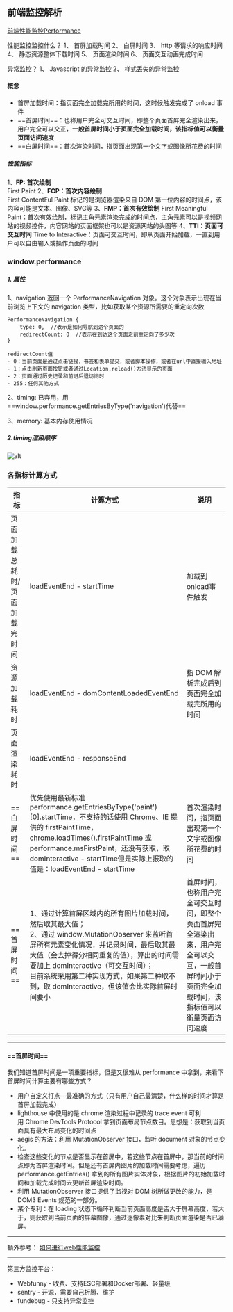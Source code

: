 ## 前端监控解析
[前端性能监控Performance](https://juejin.cn/post/7031572366341701663)

性能监控监控什么？
1、 首屏加载时间
2、 白屏时间
3、 http 等请求的响应时间
4、 静态资源整体下载时间
5、 页面渲染时间
6、 页面交互动画完成时间

异常监控？
1、 Javascript 的异常监控
2、 样式丢失的异常监控

#### 概念
- 首屏加载时间：指页面完全加载完所用的时间，这时候触发完成了 onload 事件
- ==首屏时间==：也称用户完全可交互时间，即整个页面首屏完全渲染出来，用户完全可以交互，**一般首屏时间小于页面完全加载时间，该指标值可以衡量页面访问速度** 
- ==白屏时间==：首次渲染时间，指页面出现第一个文字或图像所花费的时间

##### 性能指标
1、**FP: 首次绘制**  
 First Paint
2、**FCP：首次内容绘制**  
 First ContentFul Paint 标记的是浏览器渲染来自 DOM 第一位内容的时间点，该内容可能是文本、图像、SVG等
3、**FMP：首次有效绘制** 
First Meaningful Paint：首次有效绘制，标记主角元素渲染完成的时间点，主角元素可以是视频网站的视频控件，内容网站的页面框架也可以是资源网站的头图等
4、**TTI：页面可交互时间** 
Time to Interactive：页面可交互时间，即从页面开始加载，一直到用户可以自由输入或操作页面的时间


### window.performance
##### 1. 属性
1、navigation 返回一个 PerformanceNavigation 对象。这个对象表示出现在当前浏览上下文的 navigation 类型，比如获取某个资源所需要的重定向次数
```
PerformanceNavigation {
    type: 0,  //表示是如何导航到这个页面的
    redirectCount: 0  //表示在到达这个页面之前重定向了多少次
}

redirectCount值
- 0：当前页面是通过点击链接，书签和表单提交，或者脚本操作，或者在url中直接输入地址
- 1：点击刷新页面按钮或者通过Location.reload()方法显示的页面
- 2：页面通过历史记录和前进后退访问时
- 255：任何其他方式
```

2、timing: 已弃用，用 ==window.performance.getEntriesByType('navigation')代替==

3、memory: 基本内存使用情况

##### 2.timing渲染顺序
![alt](https://p3-juejin.byteimg.com/tos-cn-i-k3u1fbpfcp/4854a0730a814384b257926da7ed5b6b~tplv-k3u1fbpfcp-zoom-in-crop-mark:3024:0:0:0.awebp?)


### 各指标计算方式

指标 | 计算方式 | 说明
---|--- | ---
页面加载总耗时/页面加载完时间 | loadEventEnd - startTime | 加载到onload事件触发
资源加载耗时 | loadEventEnd - domContentLoadedEventEnd | 指 DOM 解析完成后到页面完全加载完所用的时间
页面渲染耗时 | loadEventEnd - responseEnd 
==白屏时间== | 优先使用最新标准 performance.getEntriesByType('paint')[0].startTime，不支持的话使用 Chrome、IE 提供的 firstPaintTime，chrome.loadTimes().firstPaintTime 或 performance.msFirstPaint，还没有获取，取 domInteractive - startTime但是实际上报取的值是：loadEventEnd - startTime | 首次渲染时间，指页面出现第一个文字或图像所花费的时间
==首屏时间== | 1、通过计算首屏区域内的所有图片加载时间，然后取其最大值；<br/>2、通过 window.MutationObserver 来监听首屏所有元素变化情况，并记录时间，最后取其最大值（会去掉得分相同重复的值），算出的时间需要加上 domInteractive（可交互时间）；<br/>目前系统采用第二种实现方式，如果第二种取不到，取 domInteractive，但该值会比实际首屏时间要小 | 首屏时间，也称用户完全可交互时间，即整个页面首屏完全渲染出来，用户完全可以交互，一般首屏时间小于页面完全加载时间，该指标值可以衡量页面访问速度

-----
#### ==首屏时间==
我们知道首屏时间是一项重要指标，但是又很难从 performance 中拿到，来看下首屏时间计算主要有哪些方式？
- 用户自定义打点—最准确的方式（只有用户自己最清楚，什么样的时间才算是首屏加载完成）
- lighthouse 中使用的是 chrome 渲染过程中记录的 trace event
可利用 Chrome DevTools Protocol 拿到页面布局节点数目。思想是：获取到当页面具有最大布局变化的时间点
- aegis 的方法：利用 MutationObserver 接口，监听 document 对象的节点变化。
- 检查这些变化的节点是否显示在首屏中，若这些节点在首屏中，那当前的时间点即为首屏渲染时间。但是还有首屏内图片的加载时间需要考虑，遍历 performance.getEntries() 拿到的所有图片实体对象，根据图片的初始加载时间和加载完成时间去更新首屏渲染时间。
- 利用 MutationObserver 接口提供了监视对 DOM 树所做更改的能力，是 DOM3 Events 规范的一部分。
- 某个专利：在 loading 状态下循环判断当前页面高度是否大于屏幕高度，若大于，则获取到当前页面的屏幕图像，通过逐像素对比来判断页面渲染是否已满屏。

---
额外参考：
[如何进行web性能监控](http://www.alloyteam.com/2020/01/14184/#prettyPhoto)

---
第三方监控平台：
- Webfunny - 收费、支持ESC部署和Docker部署、轻量级
- sentry - 开源，需要自己折腾、维护
- fundebug - 只支持异常监控





